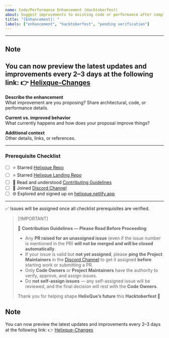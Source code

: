 ```yaml
---
name: Code/Performance Enhancement (Hacktoberfest)
about: Suggest improvements to existing code or performance after completing prerequisites
title: "[Enhancement]: "
labels: ["enhancement", "hacktoberfest", "pending verification"]
---
```


---
## Note
You can now preview the latest updates and improvements every 2–3 days at the following link:
👉 [Helixque-Changes](https://helixque-changes.netlify.app/)
---

**Describe the enhancement**  
What improvement are you proposing? Share architectural, code, or performance details.

**Current vs. improved behavior**  
What currently happens and how does your proposal improve things?

**Additional context**  
Other details, links, or references.

---

### Prerequisite Checklist

- [ ] ⭐ Starred [Helixque Repo](https://github.com/HXQLabs/Helixque/)
- [ ] ⭐ Starred [Helixque Landing Repo](https://github.com/HXQLabs/helixque-landing/)
- [ ] 📘 Read and understood [Contributing Guidelines](https://github.com/HXQLabs/Helixque/blob/main/CONTRIBUTING.md)
- [ ] 💬 Joined [Discord Channel](https://discord.com/invite/dQUh6SY9Uk)
- [ ] 🌐 Explored and signed up on [helixque.netlify.app](https://helixque.netlify.app)

---

✅ Issues will be assigned once all checklist prerequisites are verified.  

> \[!IMPORTANT]
>
> 🛑 **Contribution Guidelines — Please Read Before Proceeding**
>
> - Any **PR raised for an unassigned issue** (even if the issue number is mentioned in the PR) **will not be merged and will be closed automatically**.  
> - If your issue is valid but **not yet assigned**, please **ping the Project Maintainers** in the [Discord Channel](https://discord.com/invite/dQUh6SY9Uk) to get it assigned **before** starting work or submitting a PR.  
> - Only **Code Owners** or **Project Maintainers** have the authority to verify, approve, and assign issues.  
> - Do **not self-assign issues** — any self-assigned issue will be reviewed, and the final decision will rest with the **Code Owners**.  
>
> Thank you for helping shape **HelixQue’s future** this **Hacktoberfest 🙌**

## Note
You can now preview the latest updates and improvements every 2–3 days at the following link:
👉 [Helixque-Changes](https://helixque-changes.netlify.app/)
